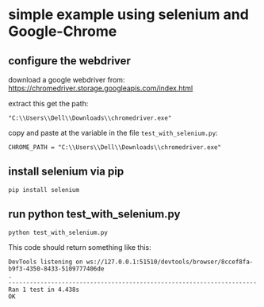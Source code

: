# simple example using selenium and Google-Chrome

## configure the webdriver
download a google webdriver from:
https://chromedriver.storage.googleapis.com/index.html

extract this get the path:
```
"C:\\Users\\Dell\\Downloads\\chromedriver.exe"
```
copy and paste at the variable in the file `test_with_selenium.py`:
```
CHROME_PATH = "C:\\Users\\Dell\\Downloads\\chromedriver.exe"
```

## install selenium via pip
```
pip install selenium
```

## run python test_with_selenium.py
```
python test_with_selenium.py
```
This code should return something like this:
```
DevTools listening on ws://127.0.0.1:51510/devtools/browser/8ccef8fa-b9f3-4350-8433-5109777406de                                                                      .                                                                                  ----------------------------------------------------------------------             Ran 1 test in 4.438s                                                                                                                                                  OK                                                            
```

